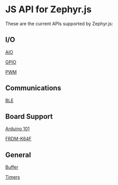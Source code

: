 JS API for Zephyr.js
====================

These are the current APIs supported by Zephyr.js:

I/O
---
[AIO](./aio.md)

[GPIO](./gpio.md)

[PWM](./pwm.md)

Communications
--------------
[BLE](./ble.md)

Board Support
-------------
[Arduino 101](./a101_pins.md)

[FRDM-K64F](./k64f_pins.md)

General
-------
[Buffer](./buffer.md)

[Timers](./timers.md)
